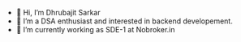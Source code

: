 - 👋 Hi, I’m Dhrubajit Sarkar
- 👀 I’m a DSA enthusiast and interested in backend developement. 
- 🌱 I’m currently working as SDE-1 at Nobroker.in

<!---
dhruvaism/dhruvaism is a ✨ special ✨ repository because its `README.md` (this file) appears on your GitHub profile.
You can click the Preview link to take a look at your changes.
--->
